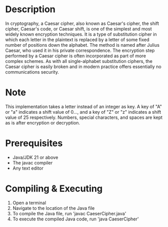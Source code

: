 # Description
In cryptography, a Caesar cipher, also known as Caesar's cipher, the shift cipher, Caesar's code, or Caesar shift, is one of the simplest and most widely known encryption techniques. It is a type of substitution cipher in which each letter in the plaintext is replaced by a letter of some fixed number of positions down the alphabet. The method is named after Julius Caesar, who used it in his private correspondence. The encryption step performed by a Caesar cipher is often incorporated as part of more complex schemes. As with all single-alphabet substitution ciphers, the Caesar cipher is easily broken and in modern practice offers essentially no communications security.

# Note
This implementation takes a letter instead of an integer as key. A key of "A" or "a" indicates a shift value of 0..., and a key of "Z" or "z" indicates a shift value of 25 respectively. Numbers, special characters, and spaces are kept as is after encryption or decryption.

# Prerequisites
- Java/JDK 21 or above
- The javac compiler
- Any text editor

# Compiling & Executing
1. Open a terminal
2. Navigate to the location of the Java file
3. To compile the Java file, run 'javac CaeserCipher.java'
4. To execute the compiled Java code, run 'java CaeserCipher'
